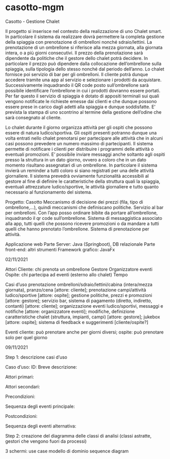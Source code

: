 # casotto-mgm

Casotto - Gestione Chalet

Il progetto si inserisce nel contesto della realizzazione di uno Chalet smart. In particolare il sistema da realizzare dovrà permettere la completa gestione della spiaggia con prenotazione di ombrelloni nonché sdraio/lettini. La prenotazione di un ombrellone si riferisce alla mezza giornata, alla giornata intera, o a più giorni consecutivi. Il prezzo della prenotazione sarà dipendente da politiche che il gestore dello chalet potrà decidere. In particolare il prezzo può dipendere dalla collocazione dell’ombrellone sulla spiaggia, sulla tipologia dello stesso nonché dal periodo dell’anno.
Lo chalet fornisce poi servizio di bar per gli ombrelloni. Il cliente potrà dunque accedere tramite una app al servizio e selezionare i prodotti da acquistare. Successivamente inquadrando il QR code posto sull’ombrellone sarà possibile identificare l’ombrellone in cui i prodotti dovranno essere portati. Per far questo il servizio di spiaggia è dotato di appositi terminali sui quali vengono notificate le richieste emesse dai clienti e che dunque possono essere prese in carico dagli adetti alla spiaggia e dunque soddisfatte. E’ prevista la stampa di uno scontrino al termine della gestione dell’odine che sarà consegnato al cliente. 

Lo chalet durante il giorno organizza attività per gli ospiti che possono essere di natura ludico/sportiva. Gli ospiti presenti potranno dunque una volta entrati nello chalet prenotarsi per partecipare alle attività che in alcuni casi possono prevedere un numero massimo di partecipanti.
Il sistema permette di notificare i clienti per distribuire i programmi delle attività o eventuali promozioni. E’ possibile inviare messaggi anche soltanto agli ospiti presso la struttura in un dato giorno, ovvero a coloro che in un dato momento risultano assegnatari di un ombrellone. In particolare il sistema invierà un reminder a tutti coloro si siano registrati per una delle attività giornaliere. 
Il sistema prevedrà ovviamente funzionalità accessibili al gestore al fine di definire le caratteristiche della struttura quali la spiaggia, eventuali attrezzature ludico/sportive, le attività giornaliere e tutto quanto necessario al funzionamento del sistema.



Progetto: Casotto
Meccanismo di decisione dei prezzi (fila, tipo di ombrellone,…), quindi meccanismi che definiscano politiche.
Servizio al bar per ombrelloni. Con l’app posso ordinare bibite da portare all’ombrellone, inquadrando il qr code sull’ombrellone.
Sistema di messaggistica associato alla app, tutti quelli che possono ricevere promozioni o da mandare a tutti quelli che hanno prenotato l’ombrellone.
Sistema di prenotazione per attività.

Applicazione web
Parte Server: Java (Springboot), DB relazionale
Parte front-end: altri strumenti
Framework grafico: JavaFx

02/11/2021

Attori
Cliente: chi prenota un ombrellone
Gestore
Organizzatore eventi
Ospite: chi partecipa ad eventi (esterno allo chalet)
Tempo

Casi d’uso
prenotazione ombrelloni/sdraio/lettini/cabina (intera/mezza giornata), pranzo/cena [attore: cliente];
prenotazione campi/attività ludico/sportive [attore: ospite];
gestione politiche, prezzi e promozioni [attore: gestore];
servizio bar, sistema di pagamento (diretto, indiretto, contanti) [attore: cliente];
organizzazione eventi ludico/sportivi, messaggi e notifiche [attore: organizzatore eventi];
modifiche, definizione caratteristiche chalet (struttura, impianti, campi) [attore: gestore];
jukebox [attore: ospite];
sistema di feedback e suggerimenti [cliente/ospite?]

Eventi
cliente: può prenotare anche per giorni diversi;
ospite: può prenotare solo per quel giorno


09/11/2021


Step 1: descrizione casi d’uso

Caso d’uso: 
ID:
Breve descrizione:


Attori primari:


Attori secondari:


Precondizioni:


Sequenza degli eventi principale:


Postcondizioni:


Sequenza degli eventi alternativa:




Step 2: creazione del diagramma delle classi di analisi (classi astratte, gestori che vengono fuori da processi)





3 schermi:
use case
modello di dominio
sequence diagram

